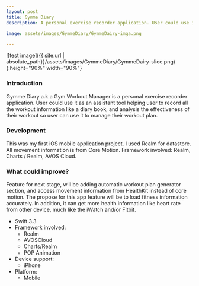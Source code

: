```yaml
---
layout: post
title: Gymme Diary
description: A personal exercise recorder application. User could use it as an assistant tool helping user to record all the workout information like a diary book, and analysis the effectiveness of their workout so user can use it to manage their workout plan.

image: assets/images/GymmeDiary/GymmeDairy-imga.png

---
```


![test image]({{ site.url | absolute_path}}/assets/images/GymmeDiary/GymmeDairy-slice.png){:height="90%" width="90%"}

### Introduction
Gymme Diary a.k.a Gym Workout Manager is a personal exercise recorder application. User could use it as an assistant tool helping user to record all the workout information like a diary book, and analysis the effectiveness of their workout so user can use it to manage their workout plan.

### Development
This was my first iOS mobile application project. I used Realm for datastore. All movement information is from Core Motion.
Framework involved: Realm, Charts / Realm, AVOS Cloud.

### What could improve?
Feature for next stage, will be adding automatic workout plan generator section, and access movement information from HealthKit instead of core motion. The propose for this app feature will be to load fitness information accurately. In addition, it can get more health information like heart rate from other device, much like the iWatch and/or Fitbit.


- Swift 3.3
- Framework involved:
  - Realm
  - AVOSCloud
  - Charts/Realm
  - POP Animation
- Device support:
  - iPhone
- Platform:
  - Mobile
